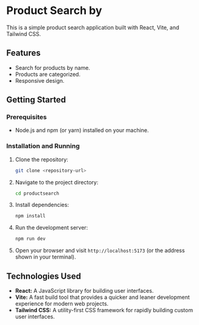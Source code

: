 # Product Search by

This is a simple product search application built with React, Vite, and Tailwind CSS.

## Features

*   Search for products by name.
*   Products are categorized.
*   Responsive design.

## Getting Started

### Prerequisites

*   Node.js and npm (or yarn) installed on your machine.

### Installation and Running

1.  Clone the repository:
    ```bash
    git clone <repository-url>
    ```
2.  Navigate to the project directory:
    ```bash
    cd productsearch
    ```
3.  Install dependencies:
    ```bash
    npm install
    ```
4.  Run the development server:
    ```bash
    npm run dev
    ```
5.  Open your browser and visit `http://localhost:5173` (or the address shown in your terminal).

## Technologies Used

*   **React:** A JavaScript library for building user interfaces.
*   **Vite:** A fast build tool that provides a quicker and leaner development experience for modern web projects.
*   **Tailwind CSS:** A utility-first CSS framework for rapidly building custom user interfaces.
